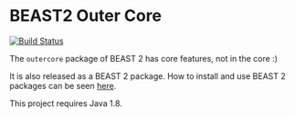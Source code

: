 # BEAST2 Outer Core

[![Build Status](https://github.com/LinguaPhylo/beast-outercore/workflows/outercore%20tests/badge.svg)](https://github.com/LinguaPhylo/beast-outercore/actions?query=workflow%3A%22outercore+tests%22)


The `outercore` package of BEAST 2 has core features, not in the core :)

It is also released as a BEAST 2 package. 
How to install and use BEAST 2 packages can be seen 
[here](https://www.beast2.org/managing-packages/). 

This project requires Java 1.8.
